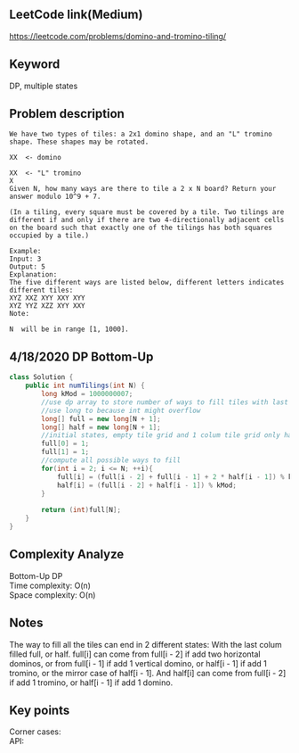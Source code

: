## LeetCode link(Medium)
https://leetcode.com/problems/domino-and-tromino-tiling/

## Keyword
DP, multiple states

## Problem description
```
We have two types of tiles: a 2x1 domino shape, and an "L" tromino shape. These shapes may be rotated.

XX  <- domino

XX  <- "L" tromino
X
Given N, how many ways are there to tile a 2 x N board? Return your answer modulo 10^9 + 7.

(In a tiling, every square must be covered by a tile. Two tilings are different if and only if there are two 4-directionally adjacent cells on the board such that exactly one of the tilings has both squares occupied by a tile.)

Example:
Input: 3
Output: 5
Explanation: 
The five different ways are listed below, different letters indicates different tiles:
XYZ XXZ XYY XXY XYY
XYZ YYZ XZZ XYY XXY
Note:

N  will be in range [1, 1000].
```


## 4/18/2020 DP Bottom-Up

```java
class Solution {
    public int numTilings(int N) {
        long kMod = 1000000007;
        //use dp array to store number of ways to fill tiles with last colum filled or half filled
        //use long to because int might overflow
        long[] full = new long[N + 1];
        long[] half = new long[N + 1];
        //initial states, empty tile grid and 1 colum tile grid only have 1 way to fill full, and there are no way to fill 1 colum grid half
        full[0] = 1;
        full[1] = 1;
        //compute all possible ways to fill
        for(int i = 2; i <= N; ++i){
            full[i] = (full[i - 2] + full[i - 1] + 2 * half[i - 1]) % kMod;
            half[i] = (full[i - 2] + half[i - 1]) % kMod;
        }
        
        return (int)full[N];
    }
}
```

## Complexity Analyze
Bottom-Up DP\
Time complexity: O(n)\
Space complexity: O(n)

## Notes
The way to fill all the tiles can end in 2 different states: With the last colum filled full, or half. full[i] can come from full[i - 2] if add two horizontal dominos, or from full[i - 1] if add 1 vertical domino, or half[i - 1] if add 1 tromino, or the mirror case of half[i - 1]. And half[i] can come from full[i - 2] if add 1 tromino, or half[i - 1] if add 1 domino.

## Key points
Corner cases: \
API: